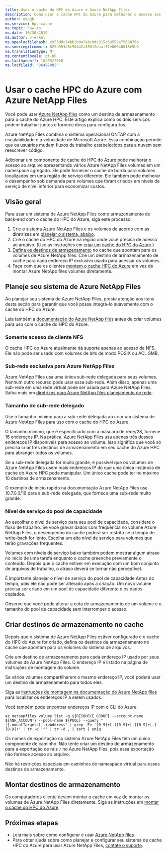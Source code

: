 ```yaml
---
title: Usar o cache do HPC do Azure e Azure NetApp Files
description: Como usar o cache HPC do Azure para melhorar o acesso aos dados armazenados com o Azure NetApp Files
author: ekpgh
ms.service: hpc-cache
ms.topic: how-to
ms.date: 10/30/2019
ms.author: v-erkel
ms.openlocfilehash: e955ddc14bb2b0a7abc0dc815c6955247568876b
ms.sourcegitcommit: 829d951d5c90442a38012daaf77e86046018e5b9
ms.translationtype: MT
ms.contentlocale: pt-BR
ms.lasthandoff: 10/09/2020
ms.locfileid: "86497005"
---
```

# <a name="use-azure-hpc-cache-with-azure-netapp-files"></a>Usar o cache HPC do Azure com Azure NetApp Files

Você pode usar [Azure NetApp files](https://azure.microsoft.com/services/netapp/) como um destino de armazenamento para o cache do Azure HPC. Este artigo explica como os dois serviços podem trabalhar juntos e fornece dicas para configurá-los.

Azure NetApp Files combina o sistema operacional ONTAP com a escalabilidade e a velocidade de Microsoft Azure. Essa combinação permite que os usuários mudem fluxos de trabalho estabelecidos para a nuvem sem reescrever código.

Adicionar um componente de cache do HPC do Azure pode melhorar o acesso ao arquivo apresentando vários Azure NetApp Files volumes em um namespace agregado. Ele pode fornecer o cache de borda para volumes localizados em uma região de serviço diferente. Ele também pode melhorar o desempenho sob demanda para volumes que foram criados em níveis de serviço de nível inferior para economizar custos.

## <a name="overview"></a>Visão geral

Para usar um sistema de Azure NetApp Files como armazenamento de back-end com o cache do HPC do Azure, siga este processo.

1. Crie o sistema Azure NetApp Files e os volumes de acordo com as diretrizes em [planejar o sistema, abaixo](#plan-your-azure-netapp-files-system).
1. Crie o cache do HPC do Azure na região onde você precisa de acesso ao arquivo. (Use as instruções em [criar um cache do HPC do Azure](hpc-cache-create.md).)
1. [Defina os destinos de armazenamento](#create-storage-targets-in-the-cache) no cache que apontam para os volumes de Azure NetApp files. Crie um destino de armazenamento de cache para cada endereço IP exclusivo usado para acessar os volumes.
1. Faça com que os clientes [montem o cache HPC do Azure](#mount-storage-targets) em vez de montar Azure NetApp files volumes diretamente.

## <a name="plan-your-azure-netapp-files-system"></a>Planeje seu sistema de Azure NetApp Files

Ao planejar seu sistema de Azure NetApp Files, preste atenção aos itens desta seção para garantir que você possa integrá-lo suavemente com o cache do HPC do Azure.

Leia também a [documentação do Azure NetApp files](../azure-netapp-files/index.yml) antes de criar volumes para uso com o cache do HPC do Azure.

### <a name="nfs-client-access-only"></a>Somente acesso de cliente NFS

O cache HPC do Azure atualmente dá suporte apenas ao acesso de NFS. Ele não pode ser usado com volumes de bits de modo POSIX ou ACL SMB.

### <a name="exclusive-subnet-for-azure-netapp-files"></a>Sub-rede exclusiva para Azure NetApp Files

Azure NetApp Files usa uma única sub-rede delegada para seus volumes. Nenhum outro recurso pode usar essa sub-rede. Além disso, apenas uma sub-rede em uma rede virtual pode ser usada para Azure NetApp Files. Saiba mais em [diretrizes para Azure NetApp files planejamento de rede](../azure-netapp-files/azure-netapp-files-network-topologies.md).

### <a name="delegated-subnet-size"></a>Tamanho de sub-rede delegado

Use o tamanho mínimo para a sub-rede delegada ao criar um sistema de Azure NetApp Files para uso com o cache do HPC do Azure.

O tamanho mínimo, que é especificado com a máscara de rede/28, fornece 16 endereços IP. Na prática, Azure NetApp Files usa apenas três desses endereços IP disponíveis para acesso ao volume. Isso significa que você só precisa criar três destinos de armazenamento em seu cache do Azure HPC para abranger todos os volumes.

Se a sub-rede delegada for muito grande, é possível que os volumes de Azure NetApp Files usem mais endereços IP do que uma única instância de cache do Azure HPC pode manipular. Um único cache pode ter no máximo 10 destinos de armazenamento.

O exemplo de início rápido na documentação Azure NetApp Files usa 10.7.0.0/16 para a sub-rede delegada, que fornece uma sub-rede muito grande.

### <a name="capacity-pool-service-level"></a>Nível de serviço do pool de capacidade

Ao escolher o nível de serviço para seu pool de capacidade, considere o fluxo de trabalho. Se você gravar dados com frequência no volume Azure NetApp Files, o desempenho do cache poderá ser restrito se o tempo de write-back for lento. Escolha um alto nível de serviço para volumes que terão gravações frequentes.

Volumes com níveis de serviço baixo também podem mostrar algum atraso no início de uma tarefa enquanto o cache preenche previamente o conteúdo. Depois que o cache estiver em execução com um bom conjunto de arquivos de trabalho, o atraso deverá se tornar não perceptível.

É importante planejar o nível de serviço do pool de capacidade Antes do tempo, pois ele não pode ser alterado após a criação. Um novo volume precisa ser criado em um pool de capacidade diferente e os dados copiados.

Observe que você pode alterar a cota de armazenamento de um volume e o tamanho do pool de capacidade sem interromper o acesso.

## <a name="create-storage-targets-in-the-cache"></a>Criar destinos de armazenamento no cache

Depois que o sistema de Azure NetApp Files estiver configurado e o cache do HPC do Azure for criado, defina os destinos de armazenamento no cache que apontam para os volumes do sistema de arquivos.

Crie um destino de armazenamento para cada endereço IP usado por seus volumes de Azure NetApp Files. O endereço IP é listado na página de instruções de montagem do volume.

Se vários volumes compartilharem o mesmo endereço IP, você poderá usar um destino de armazenamento para todos eles.  

Siga as [instruções de montagem na documentação do Azure NetApp files](../azure-netapp-files/azure-netapp-files-mount-unmount-volumes-for-virtual-machines.md) para localizar os endereços IP a serem usados.

Você também pode encontrar endereços IP com o CLI do Azure:

```azurecli
az netappfiles volume list -g ${RESOURCE_GROUP} --account-name ${ANF_ACCOUNT} --pool-name ${POOL} --query "[].mountTargets[].ipAddress" | grep -Ee '[0-9]+[.][0-9]+[.][0-9]+[.][0-9]+' | tr -d '"' | tr -d , | sort | uniq
```

Os nomes de exportação no sistema Azure NetApp Files têm um único componente de caminho. Não tente criar um destino de armazenamento para a exportação de raiz ``/`` no Azure NetApp files, pois essa exportação não fornece acesso ao arquivo.

Não há restrições especiais em caminhos de namespace virtual para esses destinos de armazenamento.

## <a name="mount-storage-targets"></a>Montar destinos de armazenamento

Os computadores cliente devem montar o cache em vez de montar os volumes de Azure NetApp Files diretamente. Siga as instruções em [montar o cache do HPC do Azure](hpc-cache-mount.md).

## <a name="next-steps"></a>Próximas etapas

* Leia mais sobre como configurar e usar [Azure NetApp files](../azure-netapp-files/index.yml)
* Para obter ajuda sobre como planejar e configurar seu sistema de cache HPC do Azure para usar Azure NetApp Files, [contate o suporte](hpc-cache-support-ticket.md).
